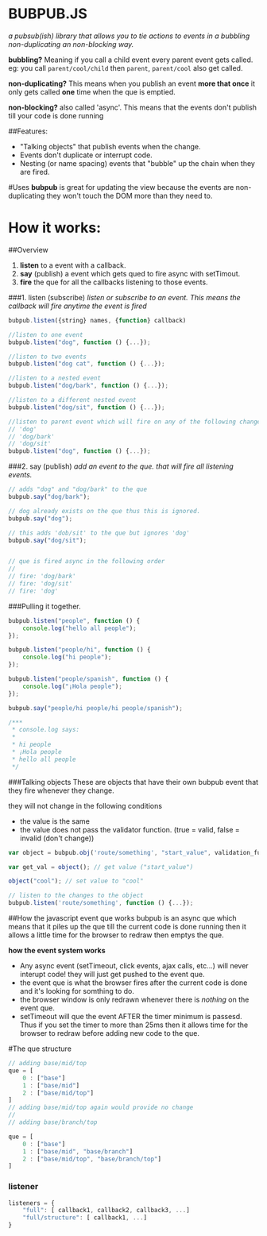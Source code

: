 BUBPUB.JS
=========
_a pubsub(ish) library that allows you to tie actions to events in a bubbling non-duplicating an non-blocking way._

__bubbling?__
Meaning if you call a child event every parent event gets called. 
eg: you call `parent/cool/child` then `parent`, `parent/cool` also get called.

__non-duplicating?__
This means when you publish an event __more that once__ it only gets called __one__ time when the que is emptied.

__non-blocking?__
also called 'async'. This means that the events don't publish till your code is done running


##Features:

 - "Talking objects" that publish events when the change.
 - Events don't duplicate or interrupt code.
 - Nesting (or name spacing) events that "bubble" up the chain when they are fired.

#Uses
__bubpub__ is great for updating the view because the events are non-duplicating they won't touch the DOM more than they need to. 

How it works:
=============
##Overview

1. __listen__ to a event with a callback.
2. __say__ (publish) a event which gets qued to fire async with setTimout.
3. __fire__ the que for all the callbacks listening to those events. 


###1. listen (subscribe)
_listen or subscribe to an event. This means the callback will fire anytime the event is fired_

```javascript
bubpub.listen({string} names, {function} callback)
```

```javascript
//listen to one event
bubpub.listen("dog", function () {...}); 

//listen to two events
bubpub.listen("dog cat", function () {...});  

//listen to a nested event
bubpub.listen("dog/bark", function () {...}); 

//listen to a different nested event
bubpub.listen("dog/sit", function () {...}); 

//listen to parent event which will fire on any of the following changes:
// 'dog'
// 'dog/bark'
// 'dog/sit'
bubpub.listen("dog", function () {...});
```

###2. say (publish)
_add an event to the que. that will fire all listening events._

```javascript
// adds "dog" and "dog/bark" to the que
bubpub.say("dog/bark");

// dog already exists on the que thus this is ignored.
bubpub.say("dog");

// this adds 'dob/sit' to the que but ignores 'dog'
bubpub.say("dog/sit");


// que is fired async in the following order
//
// fire: 'dog/bark'
// fire: 'dog/sit'
// fire: 'dog'
```

###Pulling it together. 

```javascript
bubpub.listen("people", function () {
    console.log("hello all people");
});

bubpub.listen("people/hi", function () {
    console.log("hi people");
});

bubpub.listen("people/spanish", function () {
    console.log("¡Hola people");
});

bubpub.say("people/hi people/hi people/spanish");

/***
 * console.log says: 
 *
 * hi people 
 * ¡Hola people 
 * hello all people
 */
```

###Talking objects
These are objects that have their own bubpub event that they fire whenever they change. 

they will not change in the following conditions

- the value is the same
- the value does not pass the validator function. (true = valid, false = invalid (don't change)) 


```javascript
var object = bubpub.obj('route/something', "start_value", validation_func);

var get_val = object(); // get value ("start_value")

object("cool"); // set value to "cool"

// listen to the changes to the object
bubpub.listen('route/something', function () {...});
```

##How the javascript event que works
bubpub is an async que which means that it piles up the que till the current code is done running then it allows a little time for the browser to redraw then emptys the que. 

__how the event system works__

- Any async event (setTimeout, click events, ajax calls, etc...) will never interupt code! they will just get pushed to the event que.
- the event que is what the browser fires after the current code is done and it's looking for somthing to do. 
- the browser window is only redrawn whenever there is _nothing_ on the event que. 
- setTimeout will que the event AFTER the timer minimum is passesd. Thus if you set the timer to more than 25ms then it allows time for the browser to redraw before adding new code to the que. 


#The que structure
```javascript
// adding base/mid/top
que = [
    0 : ["base"]
    1 : ["base/mid"]
    2 : ["base/mid/top"]
]
// adding base/mid/top again would provide no change
// 
// adding base/branch/top

que = [
    0 : ["base"]
    1 : ["base/mid", "base/branch"]
    2 : ["base/mid/top", "base/branch/top"]
]
```

### listener
````javascript
listeners = {
    "full": [ callback1, callback2, callback3, ...]
    "full/structure": [ callback1, ...]
}
````
